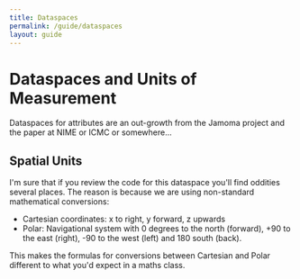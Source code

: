 ```yaml
---
title: Dataspaces
permalink: /guide/dataspaces
layout: guide
---
```

# Dataspaces and Units of Measurement

Dataspaces for attributes are an out-growth from the Jamoma project and the paper at NIME or ICMC or somewhere...

## Spatial Units

I'm sure that if you review the code for this dataspace you'll find oddities several places. The reason is because we are using non-standard mathematical conversions:

- Cartesian coordinates: x to right, y forward, z upwards
- Polar: Navigational system with 0 degrees to the north (forward), +90 to the east (right), -90 to the west (left) and 180 south (back).

This makes the formulas for conversions between Cartesian and Polar different to what you'd expect in a maths class.

